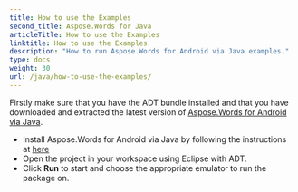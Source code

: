 ```yaml
---
title: How to use the Examples
second_title: Aspose.Words for Java
articleTitle: How to use the Examples
linktitle: How to use the Examples
description: "How to run Aspose.Words for Android via Java examples."
type: docs
weight: 30
url: /java/how-to-use-the-examples/
---
```


Firstly make sure that you have the ADT bundle installed and that you have downloaded and extracted the latest version of [Aspose.Words for Android via Java](https://releases.aspose.com/words/androidjava/).

- Install Aspose.Words for Android via Java by following the instructions at [here](/words/java/installation/)
- Open the project in your workspace using Eclipse with ADT.
- Click **Run** to start and choose the appropriate emulator to run the package on.
